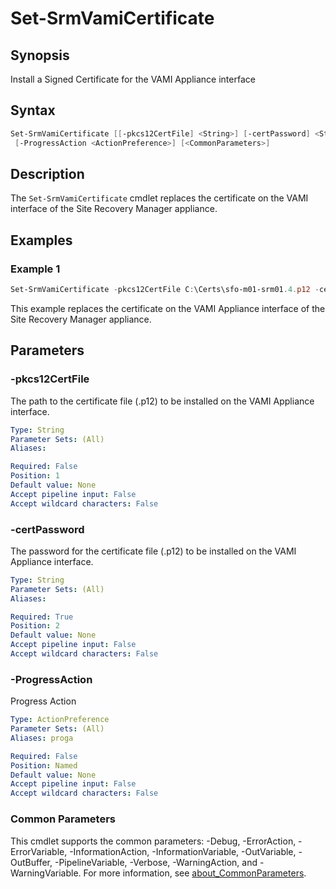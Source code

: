 # Set-SrmVamiCertificate

## Synopsis

Install a Signed Certificate for the VAMI Appliance interface

## Syntax

```powershell
Set-SrmVamiCertificate [[-pkcs12CertFile] <String>] [-certPassword] <String>
 [-ProgressAction <ActionPreference>] [<CommonParameters>]
```

## Description

The `Set-SrmVamiCertificate` cmdlet replaces the certificate on the VAMI interface of the Site Recovery
Manager appliance.

## Examples

### Example 1

```powershell
Set-SrmVamiCertificate -pkcs12CertFile C:\Certs\sfo-m01-srm01.4.p12 -certPassword VMw@re1!
```

This example replaces the certificate on the VAMI Appliance interface of the Site Recovery Manager appliance.

## Parameters

### -pkcs12CertFile

The path to the certificate file (.p12) to be installed on the VAMI Appliance interface.

```yaml
Type: String
Parameter Sets: (All)
Aliases:

Required: False
Position: 1
Default value: None
Accept pipeline input: False
Accept wildcard characters: False
```

### -certPassword

The password for the certificate file (.p12) to be installed on the VAMI Appliance interface.

```yaml
Type: String
Parameter Sets: (All)
Aliases:

Required: True
Position: 2
Default value: None
Accept pipeline input: False
Accept wildcard characters: False
```

### -ProgressAction

Progress Action

```yaml
Type: ActionPreference
Parameter Sets: (All)
Aliases: proga

Required: False
Position: Named
Default value: None
Accept pipeline input: False
Accept wildcard characters: False
```

### Common Parameters

This cmdlet supports the common parameters: -Debug, -ErrorAction, -ErrorVariable, -InformationAction, -InformationVariable, -OutVariable, -OutBuffer, -PipelineVariable, -Verbose, -WarningAction, and -WarningVariable. For more information, see [about_CommonParameters](http://go.microsoft.com/fwlink/?LinkID=113216).
